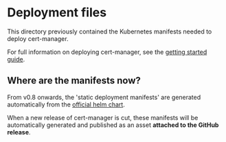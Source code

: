 # Deployment files

This directory previously contained the Kubernetes manifests needed to deploy cert-manager.

For full information on deploying cert-manager, see the [getting started guide](https://cert-manager.io/docs/installation/kubernetes/).

## Where are the manifests now?

From v0.8 onwards, the 'static deployment manifests' are generated
automatically from the [official helm chart](../charts/cert-manager).

When a new release of cert-manager is cut, these manifests will be
automatically generated and published as an asset **attached to the GitHub release**.
